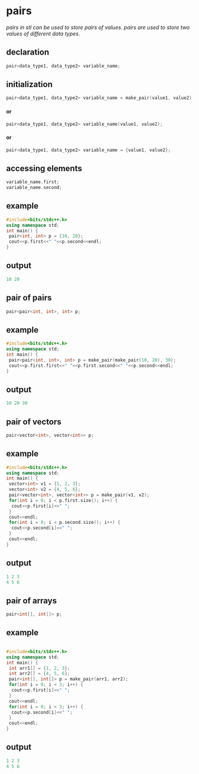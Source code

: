 # pairs
*pairs in stl can be used to store pairs of values. pairs are used to store two values of different data types.*
## declaration
```cpp
pair<data_type1, data_type2> variable_name;
```
## initialization
```cpp
pair<data_type1, data_type2> variable_name = make_pair(value1, value2);
```
#### or
```cpp
pair<data_type1, data_type2> variable_name(value1, value2);
```

#### or
```cpp
pair<data_type1, data_type2> variable_name = {value1, value2};
```

## accessing elements
```cpp
variable_name.first;
variable_name.second;
```
## example
```cpp
#include<bits/stdc++.h>
using namespace std;
int main() {
 pair<int, int> p = {10, 20};
 cout<<p.first<<" "<<p.second<<endl;
}
```
## output
```cpp
10 20
```
## pair of pairs
```cpp
pair<pair<int, int>, int> p;
```
## example
```cpp
#include<bits/stdc++.h>
using namespace std;
int main() {
 pair<pair<int, int>, int> p = make_pair(make_pair(10, 20), 30);
 cout<<p.first.first<<" "<<p.first.second<<" "<<p.second<<endl;
}
```
## output
```cpp
10 20 30
```
## pair of vectors
```cpp
pair<vector<int>, vector<int>> p;
```
## example
```cpp
#include<bits/stdc++.h>
using namespace std;
int main() {
 vector<int> v1 = {1, 2, 3};
 vector<int> v2 = {4, 5, 6};
 pair<vector<int>, vector<int>> p = make_pair(v1, v2);
 for(int i = 0; i < p.first.size(); i++) {
  cout<<p.first[i]<<" ";
 }
 cout<<endl;
 for(int i = 0; i < p.second.size(); i++) {
  cout<<p.second[i]<<" ";
 }
 cout<<endl;
}
```
## output
```cpp
1 2 3
4 5 6
```
## pair of arrays
```cpp
pair<int[], int[]> p;
```
## example
```cpp

#include<bits/stdc++.h>
using namespace std;
int main() {
 int arr1[] = {1, 2, 3};
 int arr2[] = {4, 5, 6};
 pair<int[], int[]> p = make_pair(arr1, arr2);
 for(int i = 0; i < 3; i++) {
  cout<<p.first[i]<<" ";
 }
 cout<<endl;
 for(int i = 0; i < 3; i++) {
  cout<<p.second[i]<<" ";
 }
 cout<<endl;
}
``` 
## output
```cpp
1 2 3
4 5 6
```
